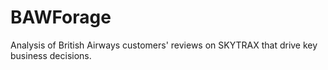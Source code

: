 # BAWForage
Analysis of British Airways customers' reviews on SKYTRAX that drive key business decisions.
